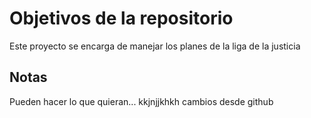 # Objetivos de la repositorio

Este proyecto se encarga de manejar los planes de la liga de la justicia


## Notas
Pueden hacer lo que quieran...
kkjnjjkhkh cambios desde github
